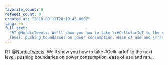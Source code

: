```yaml
---
favorite_count: 0
retweet_count: 0
created_at: "2018-09-12T20:19:45.000Z"
lang: en
full_text:
  "RT @NordicTweets: We'll show you how to take \r#CellularIoT to the next
  level, pushing boundaries on power consumption, ease of use and \rran…"
---
```


RT [@NordicTweets](https://twitter.com/NordicTweets): We'll show you how to take
#CellularIoT to the next level, pushing boundaries on power consumption, ease of
use and ran…
